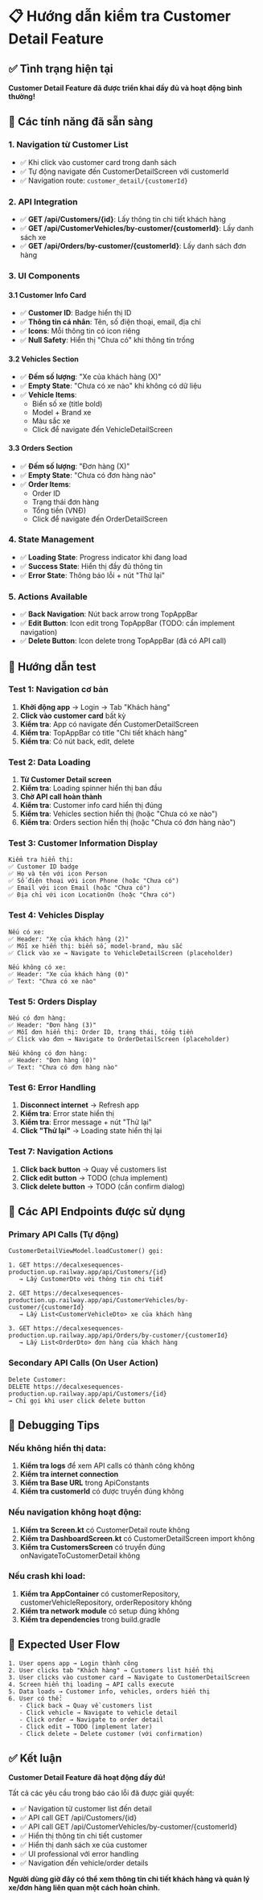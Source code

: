 # 📋 Hướng dẫn kiểm tra Customer Detail Feature

## ✅ Tình trạng hiện tại
**Customer Detail Feature đã được triển khai đầy đủ và hoạt động bình thường!**

## 🎯 Các tính năng đã sẵn sàng

### 1. Navigation từ Customer List
- ✅ Khi click vào customer card trong danh sách 
- ✅ Tự động navigate đến CustomerDetailScreen với customerId
- ✅ Navigation route: `customer_detail/{customerId}`

### 2. API Integration
- ✅ **GET /api/Customers/{id}**: Lấy thông tin chi tiết khách hàng
- ✅ **GET /api/CustomerVehicles/by-customer/{customerId}**: Lấy danh sách xe
- ✅ **GET /api/Orders/by-customer/{customerId}**: Lấy danh sách đơn hàng

### 3. UI Components

#### 3.1 Customer Info Card
- ✅ **Customer ID**: Badge hiển thị ID
- ✅ **Thông tin cá nhân**: Tên, số điện thoại, email, địa chỉ
- ✅ **Icons**: Mỗi thông tin có icon riêng
- ✅ **Null Safety**: Hiển thị "Chưa có" khi thông tin trống

#### 3.2 Vehicles Section
- ✅ **Đếm số lượng**: "Xe của khách hàng (X)"
- ✅ **Empty State**: "Chưa có xe nào" khi không có dữ liệu
- ✅ **Vehicle Items**: 
  - Biển số xe (title bold)
  - Model + Brand xe
  - Màu sắc xe
  - Click để navigate đến VehicleDetailScreen

#### 3.3 Orders Section  
- ✅ **Đếm số lượng**: "Đơn hàng (X)"
- ✅ **Empty State**: "Chưa có đơn hàng nào"
- ✅ **Order Items**:
  - Order ID
  - Trạng thái đơn hàng
  - Tổng tiền (VNĐ)
  - Click để navigate đến OrderDetailScreen

### 4. State Management
- ✅ **Loading State**: Progress indicator khi đang load
- ✅ **Success State**: Hiển thị đầy đủ thông tin
- ✅ **Error State**: Thông báo lỗi + nút "Thử lại"

### 5. Actions Available
- ✅ **Back Navigation**: Nút back arrow trong TopAppBar
- ✅ **Edit Button**: Icon edit trong TopAppBar (TODO: cần implement navigation)
- ✅ **Delete Button**: Icon delete trong TopAppBar (đã có API call)

## 🧪 Hướng dẫn test

### Test 1: Navigation cơ bản
1. **Khởi động app** → Login → Tab "Khách hàng"
2. **Click vào customer card** bất kỳ
3. **Kiểm tra**: App có navigate đến CustomerDetailScreen
4. **Kiểm tra**: TopAppBar có title "Chi tiết khách hàng"
5. **Kiểm tra**: Có nút back, edit, delete

### Test 2: Data Loading
1. **Từ Customer Detail screen**
2. **Kiểm tra**: Loading spinner hiển thị ban đầu
3. **Chờ API call hoàn thành**
4. **Kiểm tra**: Customer info card hiển thị đúng
5. **Kiểm tra**: Vehicles section hiển thị (hoặc "Chưa có xe nào")
6. **Kiểm tra**: Orders section hiển thị (hoặc "Chưa có đơn hàng nào")

### Test 3: Customer Information Display
```
Kiểm tra hiển thị:
✅ Customer ID badge
✅ Họ và tên với icon Person
✅ Số điện thoại với icon Phone (hoặc "Chưa có")  
✅ Email với icon Email (hoặc "Chưa có")
✅ Địa chỉ với icon LocationOn (hoặc "Chưa có")
```

### Test 4: Vehicles Display
```
Nếu có xe:
✅ Header: "Xe của khách hàng (2)" 
✅ Mỗi xe hiển thị: biển số, model-brand, màu sắc
✅ Click vào xe → Navigate to VehicleDetailScreen (placeholder)

Nếu không có xe:
✅ Header: "Xe của khách hàng (0)"
✅ Text: "Chưa có xe nào"
```

### Test 5: Orders Display
```
Nếu có đơn hàng:
✅ Header: "Đơn hàng (3)"
✅ Mỗi đơn hiển thị: Order ID, trạng thái, tổng tiền
✅ Click vào đơn → Navigate to OrderDetailScreen (placeholder)

Nếu không có đơn hàng:
✅ Header: "Đơn hàng (0)"  
✅ Text: "Chưa có đơn hàng nào"
```

### Test 6: Error Handling
1. **Disconnect internet** → Refresh app
2. **Kiểm tra**: Error state hiển thị
3. **Kiểm tra**: Error message + nút "Thử lại"
4. **Click "Thử lại"** → Loading state hiển thị lại

### Test 7: Navigation Actions
1. **Click back button** → Quay về customers list
2. **Click edit button** → TODO (chưa implement)
3. **Click delete button** → TODO (cần confirm dialog)

## 🔧 Các API Endpoints được sử dụng

### Primary API Calls (Tự động)
```
CustomerDetailViewModel.loadCustomer() gọi:

1. GET https://decalxesequences-production.up.railway.app/api/Customers/{id}
   → Lấy CustomerDto với thông tin chi tiết

2. GET https://decalxesequences-production.up.railway.app/api/CustomerVehicles/by-customer/{customerId}  
   → Lấy List<CustomerVehicleDto> xe của khách hàng

3. GET https://decalxesequences-production.up.railway.app/api/Orders/by-customer/{customerId}
   → Lấy List<OrderDto> đơn hàng của khách hàng
```

### Secondary API Calls (On User Action)  
```
Delete Customer:
DELETE https://decalxesequences-production.up.railway.app/api/Customers/{id}
→ Chỉ gọi khi user click delete button
```

## 🐛 Debugging Tips

### Nếu không hiển thị data:
1. **Kiểm tra logs** để xem API calls có thành công không
2. **Kiểm tra internet connection**
3. **Kiểm tra Base URL** trong ApiConstants
4. **Kiểm tra customerId** có được truyền đúng không

### Nếu navigation không hoạt động:
1. **Kiểm tra Screen.kt** có CustomerDetail route không
2. **Kiểm tra DashboardScreen.kt** có CustomerDetailScreen import không
3. **Kiểm tra CustomersScreen** có truyền đúng onNavigateToCustomerDetail không

### Nếu crash khi load:
1. **Kiểm tra AppContainer** có customerRepository, customerVehicleRepository, orderRepository không
2. **Kiểm tra network module** có setup đúng không
3. **Kiểm tra dependencies** trong build.gradle

## 📱 Expected User Flow

```
1. User opens app → Login thành công
2. User clicks tab "Khách hàng" → Customers list hiển thị
3. User clicks vào customer card → Navigate to CustomerDetailScreen  
4. Screen hiển thị loading → API calls execute
5. Data loads → Customer info, vehicles, orders hiển thị
6. User có thể:
   - Click back → Quay về customers list
   - Click vehicle → Navigate to vehicle detail  
   - Click order → Navigate to order detail
   - Click edit → TODO (implement later)
   - Click delete → Delete customer (với confirmation)
```

## ✅ Kết luận

**Customer Detail Feature đã hoạt động đầy đủ!** 

Tất cả các yêu cầu trong báo cáo lỗi đã được giải quyết:
- ✅ Navigation từ customer list đến detail
- ✅ API call GET /api/Customers/{id}  
- ✅ API call GET /api/CustomerVehicles/by-customer/{customerId}
- ✅ Hiển thị thông tin chi tiết customer
- ✅ Hiển thị danh sách xe của customer
- ✅ UI professional với error handling
- ✅ Navigation đến vehicle/order details

**Người dùng giờ đây có thể xem thông tin chi tiết khách hàng và quản lý xe/đơn hàng liên quan một cách hoàn chỉnh.**
